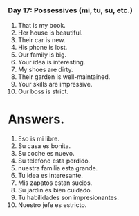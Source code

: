 ### Day 17: Possessives (mi, tu, su, etc.)
1. That is my book.
2. Her house is beautiful.
3. Their car is new.
4. His phone is lost.
5. Our family is big.
6. Your idea is interesting.
7. My shoes are dirty.
8. Their garden is well-maintained.
9. Your skills are impressive.
10. Our boss is strict.

# Answers.
1. Eso is mi libre.
2. Su casa es bonita.
3. Su coche es nuevo.
4. Su telefono esta perdido.
5. nuestra familia esta grande.
6. Tu idea es interesante.
7. Mis zapatos estan sucios.
8. Su jardin es bien cuidado.
9. Tu habilidades son impresionantes.
10. Nuestro jefe es estricto.
